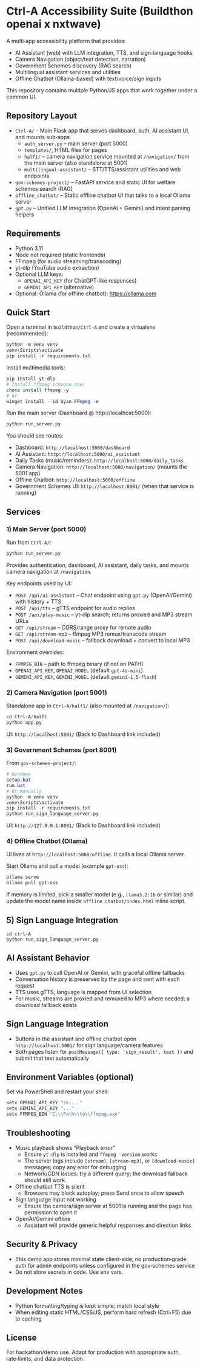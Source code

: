 # Ctrl‑A Accessibility Suite (Buildthon openai x nxtwave)

A multi‑app accessibility platform that provides:
- AI Assistant (web) with LLM integration, TTS, and sign‑language hooks
- Camera Navigation (object/text detection, narration)
- Government Schemes discovery (RAG search)
- Multilingual assistant services and utilities
- Offline Chatbot (Ollama-based) with text/voice/sign inputs

This repository contains multiple Python/JS apps that work together under a common UI.

## Repository Layout

- `Ctrl-A/` – Main Flask app that serves dashboard, auth, AI assistant UI, and mounts sub‑apps
  - `auth_server.py` – main server (port 5000)
  - `templates/`, HTML files for pages
  - `half1/` – camera navigation service mounted at `/navigation/` from the main server (also standalone at 5001)
  - `multilingual-assistant/` – STT/TTS/assistant utilities and web endpoints
- `gov-schemes-project/` – FastAPI service and static UI for welfare schemes search (RAG)
- `offline_chatbot/` – Static offline chatbot UI that talks to a local Ollama server
- `gpt.py` – Unified LLM integration (OpenAI + Gemini) and intent parsing helpers

## Requirements

- Python 3.11
- Node not required (static frontends)
- FFmpeg (for audio streaming/transcoding)
- yt-dlp (YouTube audio extraction)
- Optional LLM keys:
  - `OPENAI_API_KEY` (for ChatGPT‑like responses)
  - `GEMINI_API_KEY` (alternative)
- Optional: Ollama (for offline chatbot): https://ollama.com

## Quick Start

Open a terminal in `buildthon/Ctrl-A` and create a virtualenv (recommended):

```powershell
python -m venv venv
venv\Scripts\activate
pip install -r requirements.txt
```

Install multimedia tools:

```powershell
pip install yt-dlp
# Install ffmpeg (choose one)
choco install ffmpeg -y
# or
winget install --id Gyan.FFmpeg -e
```

Run the main server (Dashboard @ http://localhost:5000):

```powershell
python run_server.py
```

You should see routes:
- Dashboard: `http://localhost:5000/dashboard`
- AI Assistant: `http://localhost:5000/ai_assistant`
- Daily Tasks (music/reminders): `http://localhost:5000/daily_tasks`
- Camera Navigation: `http://localhost:5000/navigation/` (mounts the 5001 app)
- Offline Chatbot: `http://localhost:5000/offline`
- Government Schemes UI: `http://localhost:8001/` (when that service is running)

## Services

### 1) Main Server (port 5000)
Run from `Ctrl-A/`:
```powershell
python run_server.py
```
Provides authentication, dashboard, AI assistant, daily tasks, and mounts camera navigation at `/navigation`.

Key endpoints used by UI:
- `POST /api/ai-assistant` – Chat endpoint using `gpt.py` (OpenAI/Gemini) with history + TTS
- `POST /api/tts` – gTTS endpoint for audio replies
- `POST /api/play-music` – yt-dlp search; returns proxied and MP3 stream URLs
- `GET /api/stream` – CORS/range proxy for remote audio
- `GET /api/stream-mp3` – ffmpeg MP3 remux/transcode stream
- `POST /api/download-music` – fallback download + convert to local MP3

Environment overrides:
- `FFMPEG_BIN` – path to ffmpeg binary (if not on PATH)
- `OPENAI_API_KEY`, `OPENAI_MODEL` (default `gpt-4o-mini`)
- `GEMINI_API_KEY`, `GEMINI_MODEL` (default `gemini-1.5-flash`)

### 2) Camera Navigation (port 5001)
Standalone app in `Ctrl-A/half1/` (also mounted at `/navigation/`):
```powershell
cd Ctrl-A/half1
python app.py
```
UI: `http://localhost:5001/` (Back to Dashboard link included)

### 3) Government Schemes (port 8001)
From `gov-schemes-project/`:
```powershell
# Windows
setup.bat
run.bat
# Or manually
python -m venv venv
venv\Scripts\activate
pip install -r requirements.txt
python run_sign_language_server.py
```
UI: `http://127.0.0.1:8001/` (Back to Dashboard link included)

### 4) Offline Chatbot (Ollama)
UI lives at `http://localhost:5000/offline`. It calls a local Ollama server.

Start Ollama and pull a model (example `gpt-oss`):
```powershell
ollama serve
ollama pull gpt-oss
```
If memory is limited, pick a smaller model (e.g., `llama3.2:1b` or similar) and update the model name inside `offline_chatbot/index.html` inline script.

## 5) Sign Language Integration
```
cd ctrl-A
python run_sign_language_server.py
```
## AI Assistant Behavior

- Uses `gpt.py` to call OpenAI or Gemini, with graceful offline fallbacks
- Conversation history is preserved by the page and sent with each request
- TTS uses gTTS; language is mapped from UI selection
- For music, streams are proxied and remuxed to MP3 where needed; a download fallback exists

## Sign Language Integration

- Buttons in the assistant and offline chatbot open `http://localhost:5001/` for sign language/camera features
- Both pages listen for `postMessage({ type: 'sign_result', text })` and submit that text automatically

## Environment Variables (optional)

Set via PowerShell and restart your shell:
```powershell
setx OPENAI_API_KEY "sk-..."
setx GEMINI_API_KEY "..."
setx FFMPEG_BIN "C:\\Path\\to\\ffmpeg.exe"
```

## Troubleshooting

- Music playback shows “Playback error”
  - Ensure `yt-dlp` is installed and `ffmpeg -version` works
  - The server logs include `[stream]`, `[stream-mp3]`, or `[download-music]` messages; copy any error for debugging
  - Network/CDN issues: try a different query; the download fallback should still work
- Offline chatbot TTS is silent
  - Browsers may block autoplay; press Send once to allow speech
- Sign language input not working
  - Ensure the camera/sign server at 5001 is running and the page has permission to open it
- OpenAI/Gemini offline
  - Assistant will provide generic helpful responses and direction links

## Security & Privacy

- This demo app stores minimal state client-side; no production‑grade auth for admin endpoints unless configured in the gov‑schemes service
- Do not store secrets in code. Use env vars.

## Development Notes

- Python formatting/typing is kept simple; match local style
- When editing static HTML/CSS/JS, perform hard refresh (Ctrl+F5) due to caching

## License

For hackathon/demo use. Adapt for production with appropriate auth, rate‑limits, and data protection.
